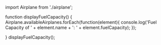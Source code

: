 import Airplane from './airplane';

function displayFuelCapacity() {
 Airplane.availableAirplanes.forEach(function(element){
   console.log('Fuel Capacity of ' + element.name + ': ' + element.fuelCapacity);
 });
 
}
displayFuelCapacity();
